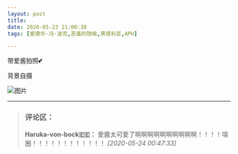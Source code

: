 ```yaml
---
layout: post
title: 
date: 2020-05-23 21:00:38
tags: [爱德华·冯·波克,恶毒的隐喻,黑塔利亚,APH]

---
```

带爱酱拍照💕

背景自摄


![图片](./img/ang4SjhuSGNnSFpWZzJ4Y2ZhRG15YjJ0SUthdUtIVHR0NGtyRG1zNWIwd1ZUaVlnMTRZbUNnPT0.jpg)


---
> ### 评论区：
>**Haruka-von-bock🇪🇪：** 愛醬太可愛了啊啊啊啊啊啊啊啊啊啊！！！！項圈！！！！！！！！！！！！  *[2020-05-24 00:47:33]*
>
>